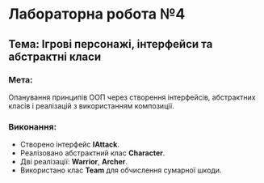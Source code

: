 # Лабораторна робота №4  
## Тема: Ігрові персонажі, інтерфейси та абстрактні класи  
### Мета:
Опанування принципів ООП через створення інтерфейсів, абстрактних класів і реалізацій з використанням композиції.

### Виконання:
- Створено інтерфейс **IAttack**.
- Реалізовано абстрактний клас **Character**.
- Дві реалізації: **Warrior**, **Archer**.
- Використано клас **Team** для обчислення сумарної шкоди.
